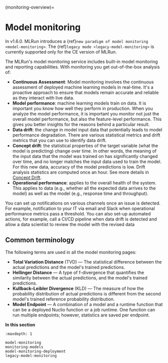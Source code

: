 (monitoring-overview)=

# Model monitoring

In v1.6.0. MLRun introduces a {ref}`new paradigm of model monitoring <model-monitoring>`. 
The {ref}`legacy mode <legacy-model-monitoring>` is currently supported only for the CE version of MLRun.

The MLRun's model monitoring service includes built-in model monitoring and reporting capabilities. With monitoring you get
out-of-the-box analysis of:

- **Continuous Assessment**: Model monitoring involves the continuous assessment of deployed machine learning models in real-time. 
   It's a proactive approach to ensure that models remain accurate and reliable as they interact with live data.
- **Model performance**: machine learning models train on data. It is important you know how well they perform in production.
  When you analyze the model performance, it is important you monitor not just the overall model performance, but also the
  feature-level performance. This gives you better insights for the reasons behind a particular result.
- **Data drift**: the change in model input data that potentially leads to model performance degradation. There are various
  statistical metrics and drift metrics that you can use to identify data drift.
- **Concept drift**: the statistical properties of the target variable (what the model is predicting) change over time. 
In other words, the meaning of the input data that the model was trained on has significantly changed over time,  and no longer matches the input data used to train the model. For this new data, accuracy of the model predictions is low. Drift analysis statistics are computed once an hour. See more details in <a href="https://www.iguazio.com/glossary/concept-drift/" target="_blank">Concept Drift</a>.
- **Operational performance**: applies to the overall health of the system. This applies to data (e.g., whether all the
  expected data arrives to the model) as well as the model (e.g., response time and throughput). 

You can set up notifications on various channels once an issue is detected. For example, notification
to your IT via email and Slack when operational performance metrics pass a threshold. You can also set-up automated actions, for example,
call a CI/CD pipeline when data drift is detected and allow a data scientist to review the model with the revised data

## Common terminology
The following terms are used in all the model monitoring pages:
* **Total Variation Distance** (TVD) &mdash; The statistical difference between the actual predictions and the model's trained predictions.
* **Hellinger Distance** &mdash; A type of f-divergence that quantifies the similarity between the actual predictions, and the model's trained predictions.
* **Kullback–Leibler Divergence** (KLD) &mdash; The measure of how the probability distribution of actual predictions is different from the second model's trained reference probability distribution.
* **Model Endpoint** &mdash; A combination of a model and a runtime function that can be a deployed Nuclio function or a job runtime. One function can run multiple endpoints; however, statistics are saved per endpoint.

**In this section**

```{toctree}
:maxdepth: 1

model-monitoring
monitoring-models
model-monitoring-deployment
legacy-model-monitoring
```
